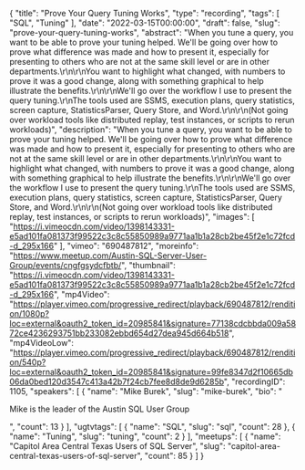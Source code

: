 {
  "title": "Prove Your Query Tuning Works",
  "type": "recording",
  "tags": [
    "SQL",
    "Tuning"
  ],
  "date": "2022-03-15T00:00:00",
  "draft": false,
  "slug": "prove-your-query-tuning-works",
  "abstract": "When you tune a query, you want to be able to prove your tuning helped. We'll be going over how to prove what difference was made and how to present it, especially for presenting to others who are not at the same skill level or are in other departments.\r\n\r\nYou want to highlight what changed, with numbers to prove it was a good change, along with something graphical to help illustrate the benefits.\r\n\r\nWe'll go over the workflow I use to present the query tuning.\r\nThe tools used are SSMS, execution plans, query statistics, screen capture, StatisticsParser, Query Store, and Word.\r\n\r\n(Not going over workload tools like distributed replay, test instances, or scripts to rerun workloads)",
  "description": "When you tune a query, you want to be able to prove your tuning helped. We'll be going over how to prove what difference was made and how to present it, especially for presenting to others who are not at the same skill level or are in other departments.\r\n\r\nYou want to highlight what changed, with numbers to prove it was a good change, along with something graphical to help illustrate the benefits.\r\n\r\nWe'll go over the workflow I use to present the query tuning.\r\nThe tools used are SSMS, execution plans, query statistics, screen capture, StatisticsParser, Query Store, and Word.\r\n\r\n(Not going over workload tools like distributed replay, test instances, or scripts to rerun workloads)",
  "images": [
    "https://i.vimeocdn.com/video/1398143331-e5ad101fa081373f99522c3c8c55850989a9771aa1b1a28cb2be45f2e1c72fcd-d_295x166"
  ],
  "vimeo": "690487812",
  "moreinfo": "https://www.meetup.com/Austin-SQL-Server-User-Group/events/cngfgsydcfbtb/",
  "thumbnail": "https://i.vimeocdn.com/video/1398143331-e5ad101fa081373f99522c3c8c55850989a9771aa1b1a28cb2be45f2e1c72fcd-d_295x166",
  "mp4Video": "https://player.vimeo.com/progressive_redirect/playback/690487812/rendition/1080p?loc=external&oauth2_token_id=20985841&signature=77138cdcbbda009a5872ce4236293751bb233082ebbd654d27dea945d664b518",
  "mp4VideoLow": "https://player.vimeo.com/progressive_redirect/playback/690487812/rendition/540p?loc=external&oauth2_token_id=20985841&signature=99fe8347d2f10665db06da0bed120d3547c413a42b7f24cb7fee8d8de9d6285b",
  "recordingID": 1105,
  "speakers": [
    {
      "name": "Mike Burek",
      "slug": "mike-burek",
      "bio": "<p>Mike is the leader of the Austin SQL User Group</p>",
      "count": 13
    }
  ],
  "ugtvtags": [
    {
      "name": "SQL",
      "slug": "sql",
      "count": 28
    },
    {
      "name": "Tuning",
      "slug": "tuning",
      "count": 2
    }
  ],
  "meetups": [
    {
      "name": "Capitol Area Central Texas Users of SQL Server",
      "slug": "capitol-area-central-texas-users-of-sql-server",
      "count": 85
    }
  ]
}